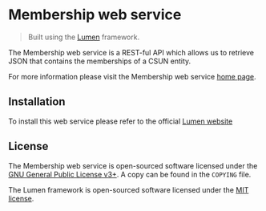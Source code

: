 # Membership web service

> Built using the [Lumen](https://github.com/laravel/lumen) framework.

The Membership web service is a REST-ful API which allows us to retrieve JSON that contains the memberships of a CSUN 
entity.

For more information please visit the Membership web service [home page](https://api.metalab.csun.edu/membership/).

## Installation

To install this web service please refer to the official [Lumen website](https://lumen.laravel.com/docs/5.6)

## License

The Membership web service is open-sourced software licensed under the 
[GNU General Public License v3+](https://www.gnu.org/licenses/gpl.html). A copy can be found in the `COPYING` file.

The Lumen framework is open-sourced software licensed under the [MIT license](http://opensource.org/licenses/MIT).

